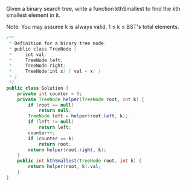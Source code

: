 Given a binary search tree, write a function kthSmallest to find the kth smallest element in it.

Note: 
You may assume k is always valid, 1 ≤ k ≤ BST's total elements.

```java
/**
 * Definition for a binary tree node.
 * public class TreeNode {
 *     int val;
 *     TreeNode left;
 *     TreeNode right;
 *     TreeNode(int x) { val = x; }
 * }
 */
public class Solution {
    private int counter = 0;
    private TreeNode helper(TreeNode root, int k) {
        if (root == null)
            return null;
        TreeNode left = helper(root.left, k);
        if (left != null)
            return left;
        counter++;
        if (counter == k)
            return root;
        return helper(root.right, k);
    }
    public int kthSmallest(TreeNode root, int k) {
        return helper(root, k).val;
    }
}
```
